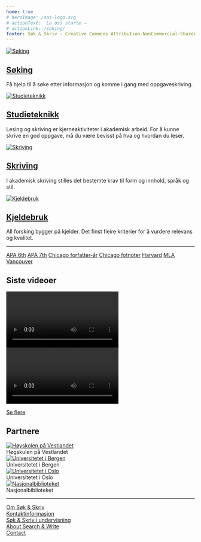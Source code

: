 ```yaml
---
home: true
# heroImage: /sos-logo.svg
# actionText:  La oss starte →
# actionLink: /soking/
footer: Søk & Skriv - Creative Commons Attribution-NonCommercial-ShareAlike 4.0
---
```


<div class="cards">
  <div class="card">
    <div class="image">
      <a href="/soking/"><img src="/images/illustrasjoner_sok_500x450.png" alt="Søking"></a>
    </div>
    <div class="content">
      <h2><a href="/soking/">Søking</a></h2>
      <p>Få hjelp til å søke etter informasjon og komme i gang med oppgaveskriving.</p>
    </div>
  </div>

  <div class="card">
    <div class="image">
      <a href="/studieteknikk/"><img src="/images/illustrasjoner_lesing_500x450.png" alt="Studieteknikk"></a>
    </div>
    <div class="content">
      <h2><a href="/studieteknikk/">Studieteknikk</a></h2>
      <p>Lesing og skriving er kjerneaktiviteter i akademisk arbeid. For å kunne skrive en god oppgave, må du være bevisst på hva og hvordan du leser.</p>
    </div>
  </div>

  <div class="card">
    <div class="image">
      <a href="/skriving/"><img src="/images/illustrasjoner_skriving_500x450.png" alt="Skriving"></a>
    </div>
    <div class="content">
      <h2><a href="/skriving/">Skriving</a></h2>
      <p>I akademisk skriving stilles det bestemte krav til form og innhold, språk og stil.</p>
    </div>
  </div>

  <div class="card">
    <div class="image">
      <a href="/kjeldebruk/"><img src="/images/illustrasjoner_kildehenvisning_500x450.png" alt="Kjeldebruk"></a>
    </div>
    <div class="content">
      <h2><a href="/kjeldebruk/">Kjeldebruk</a></h2>
      <p>All forsking bygger på kjelder. Det finst fleire kriterier for å vurdere relevans og kvalitet.</p>
    </div>
  </div>
</div>

---

<div class="card references">
  <!-- <div class="image">
    <a href="/referansestiler"><img src="/images/illustrasjoner_lesing_500x450.png" alt="Referansestiler"></a>
  </div> -->
  <div class="content">
    <span class="tags">
      <span class="tag"><a href="/referansestiler/apa-6th.html">APA 6th</a></span>
      <span class="tag"><a href="/referansestiler/apa-7th.html">APA 7th</a></span>
      <span class="tag"><a href="/referansestiler/chicago-forfatter-aar.html">Chicago forfatter-år</a></span>
      <span class="tag"><a href="/referansestiler/chicago-fotnoter.html">Chicago fotnoter</a></span>
      <span class="tag"><a href="/referansestiler/harvard.html">Harvard</a></span>
      <span class="tag"><a href="/referansestiler/mla.html">MLA</a></span>
      <span class="tag"><a href="/referansestiler/vancouver.html">Vancouver</a></span>
    </span>
  </div>
</div>

## Siste videoer

<div class="container">
  <div class="video">
    <Video id="FJKg3G-JRpg" />
  </div>
  <div class="video">
    <Video id="gSm1P5dE3RY" />
  </div>
</div>

[Se flere](/video/soking.html)

## Partnere

<div class="partners">
  <div class="partner">
    <a href="https://www.hvl.no">
      <picture>
        <source media="(max-width: 719px)" srcset="/partners/hvl-icon.jpg">
        <img src="/partners/hvl-logo.jpg" alt="Høyskolen på Vestlandet"/>
      </picture>
    </a>
    <div class="title">
      Høgskulen på Vestlandet
    </div>
  </div>
  <div class="partner">
    <a href="https://www.uib.no">
      <picture>
        <source media="(max-width: 719px)" srcset="/partners/uib-icon.png">
        <img src="/partners/uib-logo.png" alt="Universitetet i Bergen"/>
      </picture>
    </a>
    <div class="title">
      Universitetet i Bergen
    </div>
  </div>
  <div class="partner">
    <a href="https://www.uio.no">
      <picture>
        <source media="(max-width: 719px)" srcset="/partners/uio-icon.png">
        <img src="/partners/uio-logo.png" alt="Universitetet i Oslo"/>
      </picture>
    </a>
    <div class="title">
      Universitetet i Oslo
    </div>
  </div>
  <div class="partner">
    <a href="https://www.nb.no">
      <picture>
        <source media="(max-width: 719px)" srcset="/partners/nb-icon.png">
        <img src="/partners/nb-logo.png" alt="Nasjonalbiblioteket"/>
      </picture>
    </a>
    <div class="title">
      Nasjonalbiblioteket
    </div>
  </div>
</div>

--- 

<div class="container two-column footer-links">
  <div class="align-right">
    <div><a href="/om/">Om Søk & Skriv</a></div>
    <div><a href="/om/kontaktinformasjon.html">Kontaktinformasjon</a></div>
    <div><a href="/om/sok-og-skriv-i-undervisning.html">Søk & Skriv i undervisning</a></div>
  </div>
  <div class="align-left">
    <div><a href="/en/about/">About Search & Write</a></div>
    <div><a href="/en/about/contact-information.html">Contact</a></div>
  </div>
</div>
